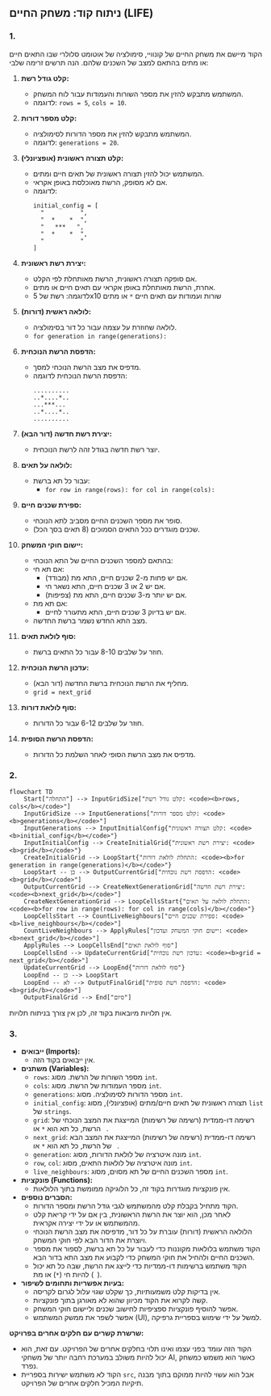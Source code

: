 ## ניתוח קוד: משחק החיים (LIFE)

### 1. <algorithm>

הקוד מיישם את משחק החיים של קונוויי, סימולציה של אוטומט סלולרי שבו התאים חיים או מתים בהתאם למצב של השכנים שלהם. הנה תרשים זרימה שלבי:

1. **קלט גודל רשת:**
   - המשתמש מתבקש להזין את מספר השורות והעמודות עבור לוח המשחק.
   - לדוגמה: `rows = 5`, `cols = 10`.

2. **קלט מספר דורות:**
   - המשתמש מתבקש להזין את מספר הדורות לסימולציה.
   - לדוגמה: `generations = 20`.

3. **קלט תצורה ראשונית (אופציונלי):**
   - המשתמש יכול להזין תצורה ראשונית של תאים חיים ומתים.
   - אם לא מסופק, הרשת מאוכלסת באופן אקראי.
   - לדוגמה:
     ```
     initial_config = [
       "          ",
       "  *    *  ",
       "   ***   ",
       "  *    *  ",
       "          "
     ]
     ```

4. **יצירת רשת ראשונית:**
   - אם סופקה תצורה ראשונית, הרשת מאותחלת לפי הקלט.
   - אחרת, הרשת מאותחלת באופן אקראי עם תאים חיים או מתים.
   - לדוגמה: רשת של 5x10 שורות ועמודות עם תאים חיים `*` או מתים ` `

5. **לולאה ראשית (דורות):**
   - לולאה שחוזרת על עצמה עבור כל דור בסימולציה.
   - `for generation in range(generations):`

6. **הדפסת הרשת הנוכחית:**
   - מדפיס את מצב הרשת הנוכחי למסך.
   - הדפסת הרשת הנוכחית לדוגמה:
     ```
     ..........
     ..*....*..
     ...***...
     ..*....*..
     ..........
     ```

7. **יצירת רשת חדשה (דור הבא):**
   - יוצר רשת חדשה בגודל זהה לרשת הנוכחית.

8. **לולאה על תאים:**
   - עבור כל תא ברשת:
     - `for row in range(rows): for col in range(cols):`

9. **ספירת שכנים חיים:**
   - סופר את מספר השכנים החיים מסביב לתא הנוכחי.
   - שכנים מוגדרים ככל התאים הסמוכים (8 תאים בסך הכל).

10. **יישום חוקי המשחק:**
    - בהתאם למספר השכנים החיים של התא הנוכחי:
    - אם תא חי:
      - אם יש פחות מ-2 שכנים חיים, התא מת (מבודד).
      - אם יש 2 או 3 שכנים חיים, התא נשאר חי.
      - אם יש יותר מ-3 שכנים חיים, התא מת (צפיפות).
    - אם תא מת:
      - אם יש בדיוק 3 שכנים חיים, התא מתעורר לחיים.
    - מצב התא החדש נשמר ברשת החדשה.

11. **סוף לולאת תאים:**
    - חוזר על שלבים 8-10 עבור כל התאים ברשת.

12. **עדכון הרשת הנוכחית:**
    - מחליף את הרשת הנוכחית ברשת החדשה (דור הבא).
    - `grid = next_grid`

13. **סוף לולאת דורות:**
    - חוזר על שלבים 6-12 עבור כל הדורות.

14. **הדפסת הרשת הסופית:**
    - מדפיס את מצב הרשת הסופי לאחר השלמת כל הדורות.

### 2. <mermaid>

```mermaid
flowchart TD
    Start["התחלה"] --> InputGridSize["קלט גודל רשת: <code><b>rows, cols</b></code>"]
    InputGridSize --> InputGenerations["קלט מספר דורות: <code><b>generations</b></code>"]
    InputGenerations --> InputInitialConfig{"קלט תצורה ראשונית: <code><b>initial_config</b></code>"}
    InputInitialConfig --> CreateInitialGrid{"יצירת רשת ראשונית: <code><b>grid</b></code>"}
    CreateInitialGrid --> LoopStart{"התחלת לולאת דורות: <code><b>for generation in range(generations)</b></code>"}
    LoopStart -- כן --> OutputCurrentGrid["הדפסת רשת נוכחית: <code><b>grid</b></code>"]
    OutputCurrentGrid --> CreateNextGenerationGrid["יצירת רשת חדשה: <code><b>next_grid</b></code>"]
    CreateNextGenerationGrid --> LoopCellsStart{"התחלת לולאה על תאים: <code><b>for row in range(rows): for col in range(cols)</b></code>"}
    LoopCellsStart --> CountLiveNeighbours["ספירת שכנים חיים: <code><b>live_neighbours</b></code>"]
    CountLiveNeighbours --> ApplyRules["יישום חוקי המשחק ועדכון: <code><b>next_grid</b></code>"]
    ApplyRules --> LoopCellsEnd["סוף לולאת תאים"]
    LoopCellsEnd --> UpdateCurrentGrid["עדכון רשת נוכחית: <code><b>grid = next_grid</b></code>"]
    UpdateCurrentGrid --> LoopEnd{"סוף לולאת דורות"}
    LoopEnd -- כן --> LoopStart
    LoopEnd -- לא --> OutputFinalGrid["הדפסת רשת סופית: <code><b>grid</b></code>"]
    OutputFinalGrid --> End["סיום"]
```
 
אין תלויות מיובאות בקוד זה, לכן אין צורך בניתוח תלויות.

### 3. <explanation>

-   **ייבואים (Imports):**
     -   אין ייבואים בקוד הזה.
-   **משתנים (Variables):**
     -   `rows`: מספר השורות של הרשת. מסוג `int`.
     -   `cols`: מספר העמודות של הרשת. מסוג `int`.
     -   `generations`: מספר הדורות לסימולציה. מסוג `int`.
     -   `initial_config`: תצורה ראשונית של תאים חיים/מתים (אופציונלי), מסוג `list` של `strings`.
     -   `grid`: רשימה דו-ממדית (רשימה של רשימות) המייצגת את המצב הנוכחי של הרשת, כל תא הוא `*` או ` `.
     -   `next_grid`: רשימה דו-ממדית (רשימה של רשימות) המייצגת את המצב הבא של הרשת, כל תא הוא `*` או ` `.
     -   `generation`: מונה איטרציה של לולאת הדורות, מסוג `int`.
     -   `row`, `col`: מונה איטרציה של לולאות התאים, מסוג `int`.
     -   `live_neighbours`: מספר השכנים החיים של תא מסוים, מסוג `int`.
-   **פונקציות (Functions):**
     -   אין פונקציות מוגדרות בקוד זה, כל הלוגיקה ממומשת בתוך הלולאות.
-   **הסברים נוספים:**
     -   הקוד מתחיל בקבלת קלט מהמשתמש לגבי גודל הרשת ומספר הדורות.
     -   לאחר מכן, הוא יוצר את הרשת הראשונית, בין אם על ידי קריאת קלט מהמשתמש או על ידי יצירה אקראית.
     -   הלולאה הראשית (דורות) עוברת על כל דור, מדפיסה את מצב הרשת הנוכחי ויוצרת את הדור הבא לפי חוקי המשחק.
     -   הקוד משתמש בלולאות מקוננות כדי לעבור על כל תא ברשת, לספור את מספר השכנים החיים ולהחיל את חוקי המשחק כדי לקבוע את מצב התא בדור הבא.
     -   הקוד משתמש ברשימות דו-ממדיות כדי לייצג את הרשת, שבה כל תא יכול להיות חי (`*`) או מת (` `).
-   **בעיות אפשריות ותחומים לשיפור:**
    - אין בדיקות קלט משמעותיות, כך שקלט שגוי עלול לגרום לקריסה.
    - קשה לקרוא את הקוד מכיוון שהוא לא מאורגן בתוך פונקציות.
    - אפשר להוסיף פונקציות ספציפיות לחישוב שכנים וליישום חוקי המשחק.
    - אפשר לשפר את ממשק המשתמש (UI), למשל על ידי שימוש בספריית גרפיקה.

**שרשרת קשרים עם חלקים אחרים בפרויקט:**

- הקוד הזה עומד בפני עצמו ואינו תלוי בחלקים אחרים של הפרויקט. עם זאת, הוא יכול להיות משולב במערכת רחבה יותר של משחקי AI, כאשר הוא משמש כמשחק נפרד.
- הקוד לא משתמש ישירות בספריית `src`, אבל הוא עשוי להיות ממוקם בתוך מבנה תיקיות המכיל חלקים אחרים של הפרויקט.